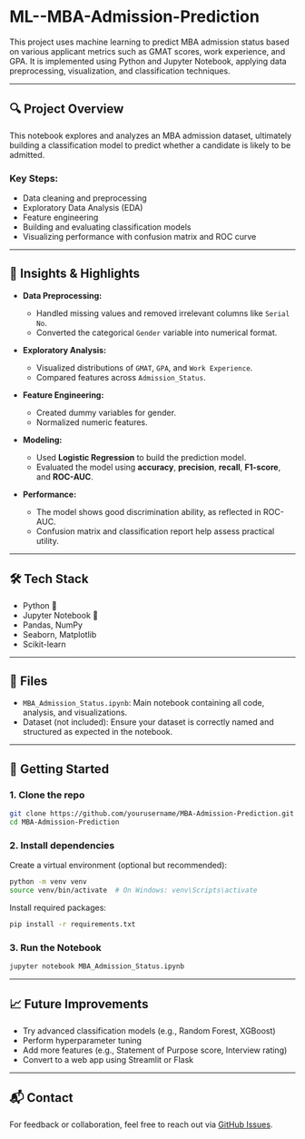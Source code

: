 # ML--MBA-Admission-Prediction

This project uses machine learning to predict MBA admission status based on various applicant metrics such as GMAT scores, work experience, and GPA. It is implemented using Python and Jupyter Notebook, applying data preprocessing, visualization, and classification techniques.

---

## 🔍 Project Overview

This notebook explores and analyzes an MBA admission dataset, ultimately building a classification model to predict whether a candidate is likely to be admitted.

### Key Steps:
- Data cleaning and preprocessing
- Exploratory Data Analysis (EDA)
- Feature engineering
- Building and evaluating classification models
- Visualizing performance with confusion matrix and ROC curve

---

## 📌 Insights & Highlights

- **Data Preprocessing:** 
  - Handled missing values and removed irrelevant columns like `Serial No`.
  - Converted the categorical `Gender` variable into numerical format.

- **Exploratory Analysis:**
  - Visualized distributions of `GMAT`, `GPA`, and `Work Experience`.
  - Compared features across `Admission_Status`.

- **Feature Engineering:**
  - Created dummy variables for gender.
  - Normalized numeric features.

- **Modeling:**
  - Used **Logistic Regression** to build the prediction model.
  - Evaluated the model using **accuracy**, **precision**, **recall**, **F1-score**, and **ROC-AUC**.

- **Performance:**
  - The model shows good discrimination ability, as reflected in ROC-AUC.
  - Confusion matrix and classification report help assess practical utility.

---

## 🛠️ Tech Stack

- Python 🐍
- Jupyter Notebook 📒
- Pandas, NumPy
- Seaborn, Matplotlib
- Scikit-learn

---

## 📁 Files

- `MBA_Admission_Status.ipynb`: Main notebook containing all code, analysis, and visualizations.
- Dataset (not included): Ensure your dataset is correctly named and structured as expected in the notebook.

---

## 🚀 Getting Started

### 1. Clone the repo
```bash
git clone https://github.com/yourusername/MBA-Admission-Prediction.git
cd MBA-Admission-Prediction
```

### 2. Install dependencies
Create a virtual environment (optional but recommended):
```bash
python -m venv venv
source venv/bin/activate  # On Windows: venv\Scripts\activate
```

Install required packages:
```bash
pip install -r requirements.txt
```

### 3. Run the Notebook
```bash
jupyter notebook MBA_Admission_Status.ipynb
```

---

## 📈 Future Improvements

- Try advanced classification models (e.g., Random Forest, XGBoost)
- Perform hyperparameter tuning
- Add more features (e.g., Statement of Purpose score, Interview rating)
- Convert to a web app using Streamlit or Flask

---

## 📬 Contact

For feedback or collaboration, feel free to reach out via [GitHub Issues](https://github.com/thatboypage/ML--MBA-Admission-Prediction/issues).
